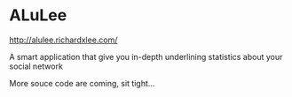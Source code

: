 ALuLee
======

http://alulee.richardxlee.com/

A smart application that give you in-depth underlining statistics about your social network

More souce code are coming, sit tight...
